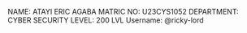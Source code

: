 NAME: ATAYI ERIC AGABA
MATRIC NO: U23CYS1052
DEPARTMENT: CYBER SECURITY
LEVEL: 200 LVL
Username:  @ricky-lord
